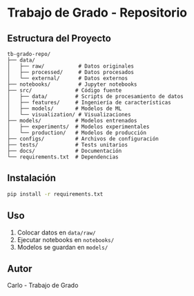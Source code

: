 # Trabajo de Grado - Repositorio

## Estructura del Proyecto

```
tb-grado-repo/
├── data/
│   ├── raw/           # Datos originales
│   ├── processed/     # Datos procesados
│   └── external/      # Datos externos
├── notebooks/         # Jupyter notebooks
├── src/              # Código fuente
│   ├── data/         # Scripts de procesamiento de datos
│   ├── features/     # Ingeniería de características
│   ├── models/       # Modelos de ML
│   └── visualization/ # Visualizaciones
├── models/           # Modelos entrenados
│   ├── experiments/  # Modelos experimentales
│   └── production/   # Modelos de producción
├── configs/          # Archivos de configuración
├── tests/            # Tests unitarios
├── docs/             # Documentación
└── requirements.txt  # Dependencias
```

## Instalación

```bash
pip install -r requirements.txt
```

## Uso

1. Colocar datos en `data/raw/`
2. Ejecutar notebooks en `notebooks/`
3. Modelos se guardan en `models/`

## Autor

Carlo - Trabajo de Grado
